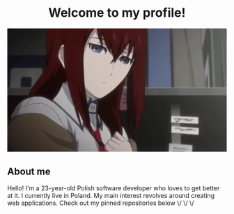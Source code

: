 <h1 align="center">Welcome to my profile!</h1>
<div align="center">
    <img width="1000" src="./content/banner.webp"/>
</div>
<h2>About me</h2>
<p>
    Hello! I'm a 23-year-old Polish software developer who loves to get better at it. I currently live in Poland.
    My main interest revolves around creating web applications. Check out my pinned repositories below \/ \/ \/
</p>
